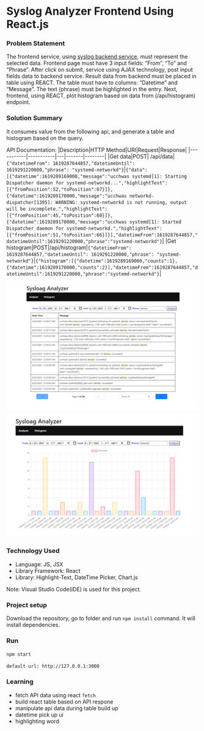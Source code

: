 # Syslog Analyzer Frontend Using React.js

### Problem Statement

The frontend service, using [syslog backend service](https://github.com/khabib97/syslog-analyzer-scala-akka-framework), must represent the selected data. Frontend page must have 3 input fields: “From”, “To” and “Phrase”. After click on submit, service using AJAX technology, post input fields data to backend service. Result data from backend must be placed in table using REACT. The table must have to columns: “Datetime” and “Message”. The text (phrase) must be highlighted in the entry.
Next, frontend, using REACT, plot histogram based on data from (/api/histogram) endpoint.

### Solution Summary

It consumes value from the following api, and generate a table and histogram based on the query.  

API Documentation:
|Description|HTTP Method|URI|Request|Response|
|-----------|-----------|---|-------|--------|
|Get data|POST| /api/data|```{"datetimeFrom": 1619287644857,"datetimeUntil": 1619291220000,"phrase": "systemd-networkd"}```|```{"data":[{"datetime":1619289169000,"message":"ucchwas systemd[1]: Starting Dispatcher daemon for systemd-networkd...","highlightText":[{"fromPosition":52,"toPosition":67}]},{"datetime":1619289170000,"message":"ucchwas networkd-dispatcher[1395]: WARNING: systemd-networkd is not running, output will be incomplete.","highlightText":[{"fromPosition":45,"toPosition":60}]},{"datetime":1619289170000,"message":"ucchwas systemd[1]: Started Dispatcher daemon for systemd-networkd.","highlightText":[{"fromPosition":51,"toPosition":66}]}],"datetimeFrom":1619287644857,"datetimeUntil":1619291220000,"phrase":"systemd-networkd"}```|
|Get histogram|POST|/api/histogram|```{"datetimeFrom": 1619287644857,"datetimeUntil": 1619291220000,"phrase": "systemd-networkd"}```|```{"histogram":[{"datetime":1619289169000,"counts":1},{"datetime":1619289170000,"counts":2}],"datetimeFrom":1619287644857,"datetimeUntil":1619291220000,"phrase":"systemd-networkd"}```|

![Landing Page Table](https://github.com/khabib97/syslog-analyzer-frontend-react/blob/master/ui-overview/home_page.png)

![Histogram Page](https://github.com/khabib97/syslog-analyzer-frontend-react/blob/master/ui-overview/histogram_page.png)


### Technology Used

- Language: JS, JSX
- Library Framework: React
- Library: Highlight-Text, DateTime Picker, Chart.js

Note: Visual Studio Code(IDE) is used for this project.

### Project setup 

Download the repository, go to folder and run `npm install` command. It will install dependencies. 

### Run

`npm start`

`default url: http://127.0.0.1:3000`

### Learning 

- fetch API data using react `fetch`
- build react table based on API respone
- manipulate api data during table build up
- datetime pick up ui
- highlighting word
